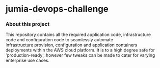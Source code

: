 # jumia-devops-challenge
### About this project
<p>
This repository contains all the required application code, infrastructure code and configuration code to seamlessly automate <br>
   Infrastructure provision, configuration and application containers deployments within the AWS cloud platform. It is to a high degree safe for          'production-ready', however few tweaks can be made to cater for varying enterprise use cases.

</p>
